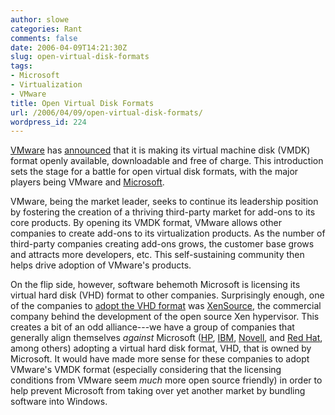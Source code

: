 ```yaml
---
author: slowe
categories: Rant
comments: false
date: 2006-04-09T14:21:30Z
slug: open-virtual-disk-formats
tags:
- Microsoft
- Virtualization
- VMware
title: Open Virtual Disk Formats
url: /2006/04/09/open-virtual-disk-formats/
wordpress_id: 224
---
```


[VMware](http://www.vmware.com/) has [announced](http://www.vmware.com/news/releases/vmdk.html) that it is making its virtual machine disk (VMDK) format openly available, downloadable and free of charge. This introduction sets the stage for a battle for open virtual disk formats, with the major players being VMware and [Microsoft](http://www.microsoft.com/).

VMware, being the market leader, seeks to continue its leadership position by fostering the creation of a thriving third-party market for add-ons to its core products. By opening its VMDK format, VMware allows other companies to create add-ons to its virtualization products. As the number of third-party companies creating add-ons grows, the customer base grows and attracts more developers, etc. This self-sustaining community then helps drive adoption of VMware's products.

On the flip side, however, software behemoth Microsoft is licensing its virtual hard disk (VHD) format to other companies. Surprisingly enough, one of the companies to [adopt the VHD format](http://www.crn.com/sections/breakingnews/breakingnews.jhtml;jsessionid=AEBZUBHQDWZPAQSNDBECKHSCJUMEKJVN?articleId=184425640) was [XenSource](http://www.xensource.com/), the commercial company behind the development of the open source Xen hypervisor. This creates a bit of an odd alliance---we have a group of companies that generally align themselves _against_ Microsoft ([HP](http://www.hp.com/), [IBM](http://www.ibm.com/), [Novell](http://www.novell.com/), and [Red Hat](http://www.redhat.com/), among others) adopting a virtual hard disk format, VHD, that is owned by Microsoft. It would have made more sense for these companies to adopt VMware's VMDK format (especially considering that the licensing conditions from VMware seem _much_ more open source friendly) in order to help prevent Microsoft from taking over yet another market by bundling software into Windows.
